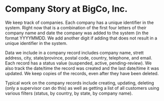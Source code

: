 # Company Story at BigCo, Inc.

We keep track of companies. Each company has a unique identifier in the system. Right now that is a combination of the first four letters of their company name and date the company was added to the system (in the format YYYYMMDD. We add another digit if adding that does not result in a unique identifier in the system.

Data we include in a company record includes company name, strett address, city, state/province, postal code, country, telephone, and email. Each record has a status value (suspended, active, pending-review). We also track the date/time the record was created and the last date/time it was updated. We keep copies of the records, even after they have been deleted.

Typical work on the company records include creating, updating, deleting (only a supervisor can do this) as well as getting a list of all customers using various filters (status, by country, by state, by company name). 
